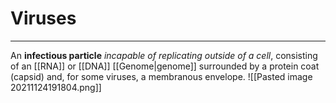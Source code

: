 # Viruses
---
An **infectious particle** *incapable of replicating outside of a cell*, consisting of an [[RNA]] or [[DNA]] [[Genome|genome]] surrounded by a protein coat (capsid) and, for some viruses, a membranous envelope.
![[Pasted image 20211124191804.png]]